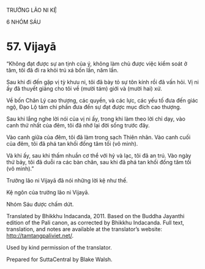 TRƯỞNG LÃO NI KỆ

6 NHÓM SÁU

# 57\. Vijayā

“Không đạt được sự an tịnh của ý, không làm chủ được việc kiểm soát ở tâm, tôi đã đi ra khỏi trú xá bốn lần, năm lần.

Sau khi đi đến gặp vị tỳ khưu ni, tôi đã bày tỏ sự tôn kính rồi đã vấn hỏi. Vị ni ấy đã thuyết giảng cho tôi về (mười tám) giới và (mười hai) xứ.

Về bốn Chân Lý cao thượng, các quyền, và các lực, các yếu tố đưa đến giác ngộ, Đạo Lộ tám chi phần đưa đến sự đạt được mục đích cao thượng.

Sau khi lắng nghe lời nói của vị ni ấy, trong khi làm theo lời chỉ dạy, vào canh thứ nhất của đêm, tôi đã nhớ lại đời sống trước đây.

Vào canh giữa của đêm, tôi đã làm trong sạch Thiên nhãn. Vào canh cuối của đêm, tôi đã phá tan khối đống tăm tối (vô minh).

Và khi ấy, sau khi thấm nhuần cơ thể với hỷ và lạc, tôi đã an trú. Vào ngày thứ bảy, tôi đã duỗi ra các bàn chân, sau khi đã phá tan khối đống tăm tối (vô minh).”

Trưởng lão ni Vijayā đã nói những lời kệ như thế.

Kệ ngôn của trưởng lão ni Vijayā.

Nhóm Sáu được chấm dứt.

Translated by Bhikkhu Indacanda, 2011. Based on the Buddha Jayanthi edition of the Pali canon, as corrected by Bhikkhu Indacanda. Full text, translation, and notes are available at the translator’s website: http://tamtangpaliviet.net/.

Used by kind permission of the translator.

Prepared for SuttaCentral by Blake Walsh.